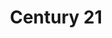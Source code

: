 ---
ee_id_show: '5000'
title: Century 21
url: century-21
live_url: https://conifer.rhizome.org/cory_arcangel/century-21-linktree
year: '2021'
venue: Greene Naftali Gallery
state_country: New York
type:
dates:
wwwnews:
wwweblast:
pitch: 'First show in NYC in a trollion years! Wz online and offiline. '
ps:
layout: shows
---